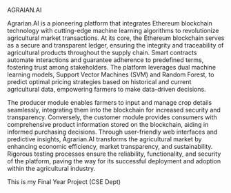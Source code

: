 AGRAIAN.AI 

Agrarian.AI is a pioneering platform that integrates Ethereum blockchain 
technology with cutting-edge machine learning algorithms to revolutionize 
agricultural market transactions. At its core, the Ethereum blockchain serves as a 
secure and transparent ledger, ensuring the integrity and traceability of 
agricultural products throughout the supply chain. Smart contracts automate 
interactions and guarantee adherence to predefined terms, fostering trust among 
stakeholders. The platform leverages dual machine learning models, Support 
Vector Machines (SVM) and Random Forest, to predict optimal pricing strategies 
based on historical and current agricultural data, empowering farmers to make 
data-driven decisions. 

The producer module enables farmers to input and manage crop details 
seamlessly, integrating them into the blockchain for increased security and 
transparency. Conversely, the customer module provides consumers with 
comprehensive product information stored on the blockchain, aiding in informed 
purchasing decisions. Through user-friendly web interfaces and predictive 
insights, Agrarian.AI transforms the agricultural market by enhancing economic 
efficiency, market transparency, and sustainability. Rigorous testing processes 
ensure the reliability, functionality, and security of the platform, paving the way 
for its successful deployment and adoption within the agricultural industry.

This is my Final Year Project (CSE Dept)
